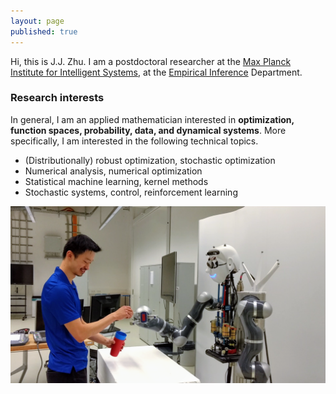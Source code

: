 ```yaml
---
layout: page
published: true
---
```

Hi, this is J.J. Zhu. I am a postdoctoral researcher at the [Max Planck Institute for Intelligent Systems](http://is.tue.mpg.de/), at the [Empirical Inference](https://ei.is.tuebingen.mpg.de/) Department.

### Research interests

In general, I am an applied mathematician interested in **optimization, function spaces, probability, data, and dynamical systems**. More specifically, I am interested in the following technical topics.

+ (Distributionally) robust optimization, stochastic optimization
+ Numerical analysis, numerical optimization
+ Statistical machine learning, kernel methods
+ Stochastic systems, control, reinforcement learning

![learning and control](/images/atom.png)